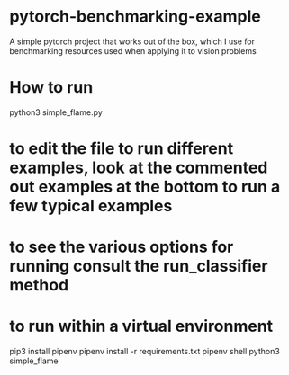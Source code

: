 # pytorch-benchmarking-example
A simple pytorch project that works out of the box, which I use for benchmarking resources used when applying it to vision problems

# How to run
python3 simple_flame.py

# to edit the file to run different examples, look at the commented out examples at the bottom to run a few typical examples

# to see the various options for running consult the run_classifier method

# to run within a virtual environment
pip3 install pipenv
pipenv install -r requirements.txt
pipenv shell
python3 simple_flame